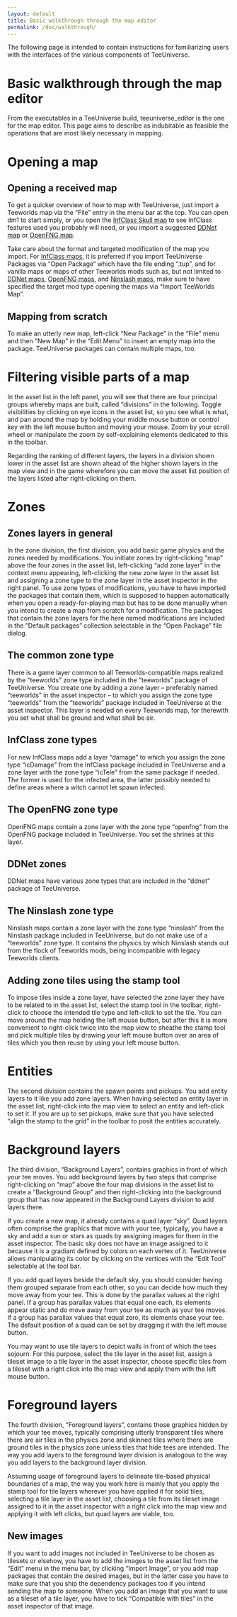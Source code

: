 ```yaml
---
layout: default
title: Basic walkthrough through the map editor
permalink: /doc/walkthrough/
---
```


The following page is intended to contain instructions for familiarizing users with the interfaces of the various components of TeeUniverse.

# Basic walkthrough through the map editor #

From the executables in a TeeUniverse build, teeuniverse_editor is the one for the map editor.
This page aims to describe as indubitable as feasible the operations that are most likely necessary in mapping.

# Opening a map #
## Opening a received map ##

To get a quicker overview of how to map with TeeUniverse, just import a Teeworlds map via the “File” entry in the menu bar at the top.
You can open dm1 to start simply, or you open the <a href="https://github.com/necropotame/teeworlds-infclass/blob/master/data/packages/infc_skull.tup" title="Infection Class Skull">InfClass Skull map</a> to see InfClass features used you probably will need, or you import a suggested <a href="https://github.com/ddnet/ddnet-maps/blob/master/types/novice/maps/Kobra%204.map" title="Kobra 4">DDNet map</a> or <a href="https://github.com/35niavlys/teeworlds-fng-maps/blob/master/data/maps/AlphaB/fng_AB_3.map" title="FNG AB 3 by AlphaB">OpenFNG map</a>.

Take care about the format and targeted modification of the map you import.
For <a href="https://github.com/necropotame/teeworlds-infclass/tree/master/data/packages" title="Collected TeeUniverse packages of InfClass maps">InfClass maps</a>, it is preferred if you import TeeUniverse Packages via “Open Package“ which have the file ending “.tup”, and for vanilla maps or maps of other Teeworlds mods such as, but not limited to <a href="https://github.com/ddnet/ddnet-maps/tree/master/types" title="DDNet map collection">DDNet maps</a>, <a href="https://github.com/35niavlys/teeworlds-fng-maps/tree/master/data/maps" title="OpenFNG map collection">OpenFNG maps</a>, and <a href="https://github.com/Siile/Ninslash/tree/master/data/maps" title="The primary Ninslash maps">Ninslash maps</a>, make sure to have specified the target mod type opening the maps via “Import TeeWorlds Map”.

## Mapping from scratch ##

To make an utterly new map, left-click “New Package” in the “File” menu and then “New Map” in the “Edit Menu” to insert an empty map into the package.
TeeUniverse packages can contain multiple maps, too.

# Filtering visible parts of a map #

In the asset list in the left panel, you will see that there are four principal groups whereby maps are built, called “divisions” in the following.
Toggle visibilities by clicking on eye icons in the asset list, so you see what is what, and pan around the map by holding your middle mouse button or control key with the left mouse button and moving your mouse.
Zoom by your scroll wheel or manipulate the zoom by self-explaining elements dedicated to this in the toolbar.

Regarding the ranking of different layers, the layers in a division shown lower in the asset list are shown ahead of the higher shown layers in the map view and in the game wherefore you can move the asset list position of the layers listed after right-clicking on them.

# Zones #

## Zones layers in general ##

In the zone division, the first division, you add basic game physics and the zones needed by modifications.
You initiate zones by right-clicking “map” above the four zones in the asset list, left-clicking “add zone layer” in the context menu appearing, left-clicking the new zone layer in the asset list and assigning a zone type to the zone layer in the asset inspector in the right panel.
To use zone types of modifications, you have to have imported the packages that contain them, which is supposed to happen automatically when you open a ready-for-playing map but has to be done manually when you intend to create a map from scratch for a modification.
The packages that contain the zone layers for the here named modifications are included in the ”Default packages” collection selectable in the “Open Package” file dialog.

## The common zone type ##

There is a game layer common to all Teeworlds-compatible maps realized by the “teeworlds” zone type included in the “teeworlds” package of TeeUniverse.
You create one by adding a zone layer – preferably named “teeworlds” in the asset inspector – to which you assign the zone type “teeworlds” from the “teeworlds” package included in TeeUniverse at the asset inspector.
This layer is needed on every Teeworlds map, for therewith you set what shall be ground and what shall be air.

## InfClass zone types ##

For new InfClass maps add a layer “damage” to which you assign the zone type “icDamage” from the InfClass package included in TeeUniverse and a zone layer with the zone type “icTele” from the same package if needed.
The former is used for the infected area, the latter possibly needed to define areas where a witch cannot let spawn infected.

## The OpenFNG zone type ##

OpenFNG maps contain a zone layer with the zone type “openfng” from the OpenFNG package included in TeeUniverse. You set the shrines at this layer.

## DDNet zones ##

DDNet maps have various zone types that are included in the “ddnet” package of TeeUniverse.

## The Ninslash zone type ##

Ninslash maps contain a zone layer with the zone type “ninslash” from the Ninslash package included in TeeUniverse, but do not make use of a “teeworlds” zone type.
It contains the physics by which Ninslash stands out from the flock of Teeworlds mods, being incompatible with legacy Teeworlds clients.

## Adding zone tiles using the stamp tool ##

To impose tiles inside a zone layer, have selected the zone layer they have to be related to in the asset list, select the stamp tool in the toolbar, right-click to choose the intended tile type and left-click to set the tile.
You can move around the map holding the left mouse button, but after this it is more convenient to right-click twice into the map view to sheathe the stamp tool and pick multiple tiles by drawing your left mouse button over an area of tiles which you then reuse by using your left mouse button.

# Entities #

The second division contains the spawn points and pickups.
You add entity layers to it like you add zone layers.
When having selected an entity layer in the asset list, right-click into the map view to select an entity and left-click to set it.
If you are up to set pickups, make sure that you have selected “align the stamp to the grid” in the toolbar to posit the entities accurately.

# Background layers #

The third division, “Background Layers”, contains graphics in front of which your tee moves.
You add background layers by two steps that comprise right-clicking on “map” above the four map divisions in the asset list to create a “Background Group” and then right-clicking into the background group that has now appeared in the Background Layers division to add layers there.

If you create a new map, it already contains a quad layer “sky”.
Quad layers often comprise the graphics that move with your tee;
typically, you have a sky and add a sun or stars as quads by assigning images for them in the asset inspector.
The basic sky does not have an image assigned to it because it is a gradiant defined by colors on each vertex of it.
TeeUniverse allows manipulating its color by clicking on the vertices with the “Edit Tool” selectable at the tool bar.

If you add quad layers beside the default sky, you should consider having them grouped separate from each other, so you can decide how much they move away from your tee.
This is done by the parallax values at the right panel.
If a group has parallax values that equal one each, its elements appear static and do move away from your tee as much as your tee moves.
If a group has parallax values that equal zero, its elements chase your tee. The default position of a quad can be set by dragging it with the left mouse button.

You may want to use tile layers to depict walls in front of which the tees sojourn.
For this purpose, select the tile layer in the asset list, assign a tileset image to a tile layer in the asset inspector, choose specific tiles from a tileset with a right click into the map view and apply them with the left mouse button.

# Foreground layers #

The fourth division, “Foreground layers”, contains those graphics hidden by which your tee moves, typically comprising utterly transparent tiles where there are air tiles in the physics zone and skinned tiles where there are ground tiles in the physics zone unless tiles that hide tees are intended.
The way you add layers to the foreground layer division is analogous to the way you add layers to the background layer division.

Assuming usage of foreground layers to delineate tile-based physical boundaries of a map, the way you work here is mainly that you apply the stamp tool for tile layers wherever you have applied it for solid tiles, selecting a tile layer in the asset list, choosing a tile from its tileset image assigned to it in the asset inspector with a right click into the map view and applying it with left clicks, but quad layers are viable, too.

## New images ##

If you want to add images not included in TeeUniverse to be chosen as tilesets or elsehow, you have to add the images to the asset list from the “Edit” menu in the menu bar, by clicking “Import Image”, or you add map packages that contain the desired images, but in the latter case you have to make sure that you ship the dependency packages too if you intend sending the map to someone.
When you add an image that you want to use as a tileset of a tile layer, you have to tick “Compatible with tiles” in the asset inspector of that image.

